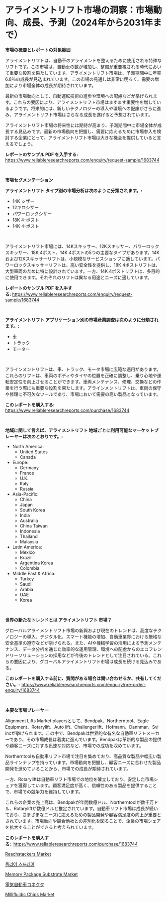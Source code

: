 <p><h1>アライメントリフト市場の洞察：市場動向、成長、予測（2024年から2031年まで）</h1></p><p><strong>市場の概要とレポートの対象範囲</strong></p>
<p><p>アライメントリフトは、自動車のアライメントを整えるために使用される特殊なリフトです。この市場は、自動車の数が増加し、整備が重要視される時代において重要な役割を果たしています。アライメントリフト市場は、予測期間中に年率6.8％の成長が見込まれています。この市場の見通しは非常に明るく、需要の増加により市場全体の成長が期待されています。</p><p>最新の市場動向として、自動運転技術の進歩や環境への配慮などが挙げられます。これらの要因により、アライメントリフト市場はますます重要性を増しているようです。将来的には、新しいテクノロジーの導入や環境への配慮がさらに進み、アライメントリフト市場はさらなる成長を遂げると予想されています。</p><p>アライメントリフト市場の将来性には期待が高まり、予測期間中に市場全体が成長する見込みです。最新の市場動向を把握し、需要に応えるために市場参入を検討する企業にとって、アライメントリフト市場は大きな機会を提供していると言えるでしょう。</p></p>
<p><strong>レポートのサンプル PDF を入手する:</strong> <a href="https://www.reliableresearchreports.com/enquiry/request-sample/1683744">https://www.reliableresearchreports.com/enquiry/request-sample/1683744</a></p>
<p>&nbsp;</p>
<p><strong>市場セグメンテーション</strong></p>
<p><strong>アライメントリフト タイプ別の市場分析は次のように分類されます。:</strong></p>
<p><ul><li>14K シザー</li><li>12キロシザー</li><li>パワーロックシザー</li><li>18K 4-ポスト</li><li>14K 4-ポスト</li></ul></p>
<p>&nbsp;</p>
<p><p>アライメントリフト市場には、14Kスキッサー、12Kスキッサー、パワーロックスキッサー、18K 4ポスト、14K 4ポストの5つの主要なタイプがあります。14Kおよび12Kスキッサーリフトは、小規模なサービスショップに適しています。パワーロックスキッサーリフトは、高い安全性を提供し、18K 4ポストリフトは、大型車両のために特に設計されています。一方、14K 4ポストリフトは、多目的に使用できます。それぞれのリフトは異なる用途とニーズに適しています。</p></p>
<p><strong>レポートのサンプル PDF を入手する:</strong>&nbsp;<a href="https://www.reliableresearchreports.com/enquiry/request-sample/1683744">https://www.reliableresearchreports.com/enquiry/request-sample/1683744</a></p>
<p>&nbsp;</p>
<p><strong> アライメントリフト アプリケーション別の市場産業調査は次のように分類されます。:</strong></p>
<p><ul><li>車</li><li>トラック</li><li>モーター</li></ul></p>
<p>&nbsp;</p>
<p><p>アラインメントリフトは、車、トラック、モータ市場に広範な適用があります。これらのリフトは、車両のボディやタイヤの位置を正確に調整し、乗り心地や運転安定性を向上させることができます。車両メンテナンス、修理、交換などの作業を行う際にも重要な役割を果たします。アラインメントリフトは、車両の保守や修理に不可欠なツールであり、市場において需要の高い製品となっています。</p></p>
<p><strong>このレポートを購入する:</strong>&nbsp; <a href="https://www.reliableresearchreports.com/purchase/1683744">https://www.reliableresearchreports.com/purchase/1683744</a></p>
<p>&nbsp;</p>
<p><strong>地域に関して言えば、アライメントリフト 地域ごとに利用可能なマーケットプレーヤーは次のとおりです。:</strong></p>
<p><ul>
    <li>
        North America:
        <ul>
            <li>United States</li>
            <li>Canada</li>
        </ul>
    </li>
    <li>
        Europe:
        <ul>
            <li>Germany</li>
            <li>France</li>
            <li>U.K.</li>
            <li>Italy</li>
            <li>Russia</li>
        </ul>
    </li>
    <li>
        Asia-Pacific:
        <ul>
            <li>China</li>
            <li>Japan</li>
            <li>South Korea</li>
            <li>India</li>
            <li>Australia</li>
            <li>China Taiwan</li>
            <li>Indonesia</li>
            <li>Thailand</li>
            <li>Malaysia</li>
        </ul>
    </li>
    <li>
        Latin America:
        <ul>
            <li>Mexico</li>
            <li>Brazil</li>
            <li>Argentina Korea</li>
            <li>Colombia</li>
        </ul>
    </li>
    <li>
        Middle East & Africa:
        <ul>
            <li>Turkey</li>
            <li>Saudi</li>
            <li>Arabia</li>
            <li>UAE</li>
            <li>Korea</li>
        </ul>
    </li>
    </ul></p>
<p>&nbsp;</p>
<p><strong>世界の新たなトレンドとは アライメントリフト 市場？</strong></p>
<p><p>グローバルアライメントリフト市場の新興および現在のトレンドは、高度なテクノロジーの導入、デジタル化、スマート機能の増加、自動車業界における厳格な安全基準の遵守などが挙げられる。また、AIや機械学習の活用による予測メンテナンス、データ分析を通じた効率的な運用管理、環境への配慮からのエコフレンドリーソリューションの採用などが今後のトレンドとして注目されている。これらの要因により、グローバルアライメントリフト市場は成長を続ける見込みである。</p></p>
<p><strong>このレポートを購入する前に、質問がある場合は問い合わせるか、共有してください。</strong>- <a href="https://www.reliableresearchreports.com/enquiry/pre-order-enquiry/1683744">https://www.reliableresearchreports.com/enquiry/pre-order-enquiry/1683744</a></p>
<p>&nbsp;</p>
<p><strong>主要な市場プレーヤー</strong></p>
<p><p>Alignment Lifts Market playersとして、Bendpak、Northerntool、Eagle Equipment、Rotarylift、Auto lift、Challengerlift、Hofmann、Dannmar、Svi incが挙げられます。この中で、Bendpakは世界的な有名な自動車リフトメーカーであり、その市場成長は着実に進んでいます。Bendpakは革新的な製品の提供や顧客ニーズに対する迅速な対応など、市場での成功を収めています。</p><p>Northerntoolも自動車リフト市場で注目を集めており、高品質な製品や幅広い製品ラインナップを持っています。市場動向を把握し、顧客ニーズに合わせた製品開発を進めていることから、市場での成長が期待されています。</p><p>一方、Rotaryliftは自動車リフト市場での地位を確立しており、安定した市場シェアを獲得しています。顧客満足度が高く、信頼性のある製品を提供することで、市場での競争力を維持しています。</p><p>これらの企業の売上高は、Bendpakが年間数億ドル、Northerntoolが数千万ドル、Rotaryliftが数億ドルと推定されています。自動車リフト市場は成長が続いており、さまざまなニーズに応えるための製品開発や顧客満足度の向上が重要とされています。市場動向や競合他社との差別化を図ることで、企業の市場シェアを拡大することができると考えられています。</p></p>
<p><strong>このレポートを購入する:</strong>&nbsp;&nbsp;<a href="https://www.reliableresearchreports.com/purchase/1683744">https://www.reliableresearchreports.com/purchase/1683744</a></p>
<p><p><a href="https://cautious-neon-760.notion.site/Reachstackers-Market-Centers-on-Aspects-such-as-Market-Growth-Market-Share-Market-Opportunity-and-09c4a3b3cc8d420ab610ff92cc8f310c">Reachstackers Market</a></p><p><a href="https://medium.com/@nedkammnacaw/%EC%97%BD%EB%A9%B4-%EC%8A%A4%ED%94%84%EB%A0%88%EC%9D%B4-%EC%8B%9C%EC%9E%A5-%EC%A0%90%EC%9C%A0%EC%9C%A8-%EC%A7%84%ED%99%94-%EB%B0%8F-%EC%8B%9C%EC%9E%A5-%EC%84%B1%EC%9E%A5-%EB%8F%99%ED%96%A5-2024-2031-e4feb1726f66">폴리어 스프레이</a></p><p><a href="https://frill-swim-3cd.notion.site/Memory-Package-Substrate-Market-Analysis-and-Market-Size-Global-Industry-Overview-Market-Segmentat-f5c19a6947eb461bb0234b46c68bf1f2">Memory Package Substrate Market</a></p><p><a href="https://medium.com/@joanne.southgate/%E9%9B%BB%E5%8B%95%E8%BB%8A%E7%94%A8%E3%82%B3%E3%83%8D%E3%82%AF%E3%82%BF%E3%83%BC%E5%B8%82%E5%A0%B4%E3%81%AE%E3%83%A1%E3%83%88%E3%83%AA%E3%82%AF%E3%82%B9%E3%82%92%E8%A7%A3%E8%AA%AD%E3%81%99%E3%82%8B-%E5%B8%82%E5%A0%B4%E3%82%B7%E3%82%A7%E3%82%A2-%E3%83%88%E3%83%AC%E3%83%B3%E3%83%89-%E3%81%8A%E3%82%88%E3%81%B3%E6%88%90%E9%95%B7%E3%83%91%E3%82%BF%E3%83%BC%E3%83%B3-86bb47a9d7f6">電気自動車コネクタ</a></p><p><a href="https://view.publitas.com/reportprime-1/millifluidic-chips-market-dynamics-2024-2031-also-about-its-market-trends-projections-and-opportunities/">Millifluidic Chips Market</a></p></p>